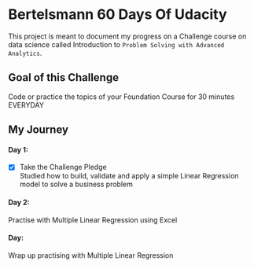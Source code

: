 # Bertelsmann 60 Days Of Udacity
This project is meant to document my progress on a Challenge course on data science called Introduction to `Problem Solving with Advanced Analytics`.

## Goal of this Challenge
Code or practice the topics of your Foundation Course for 30 minutes EVERYDAY

## My Journey
#### Day 1: 
- [x] Take the Challenge Pledge  
Studied how to build, validate and apply  a simple Linear Regression model to solve a business problem

#### Day 2: 
Practise with Multiple Linear Regression using Excel

#### Day: 
Wrap up practising with Multiple Linear Regression 
